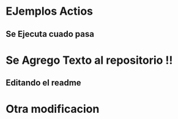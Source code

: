 # EJemplos Actios
## Se Ejecuta cuado pasa 

# Se Agrego Texto al repositorio !!

## Editando el readme 

# Otra modificacion 
